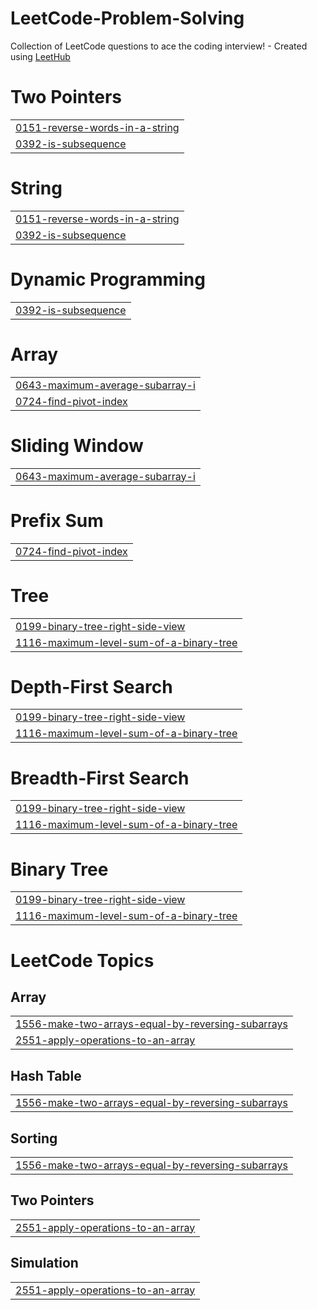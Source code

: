 # LeetCode-Problem-Solving
Collection of LeetCode questions to ace the coding interview! - Created using [LeetHub](https://github.com/QasimWani/LeetHub)


# Two Pointers
|  |
| ------- |
| [0151-reverse-words-in-a-string](https://github.com/OmarHisham99/LeetCode-Problem-Solving/tree/master/0151-reverse-words-in-a-string) |
| [0392-is-subsequence](https://github.com/OmarHisham99/LeetCode-Problem-Solving/tree/master/0392-is-subsequence) |
# String
|  |
| ------- |
| [0151-reverse-words-in-a-string](https://github.com/OmarHisham99/LeetCode-Problem-Solving/tree/master/0151-reverse-words-in-a-string) |
| [0392-is-subsequence](https://github.com/OmarHisham99/LeetCode-Problem-Solving/tree/master/0392-is-subsequence) |
# Dynamic Programming
|  |
| ------- |
| [0392-is-subsequence](https://github.com/OmarHisham99/LeetCode-Problem-Solving/tree/master/0392-is-subsequence) |
# Array
|  |
| ------- |
| [0643-maximum-average-subarray-i](https://github.com/OmarHisham99/LeetCode-Problem-Solving/tree/master/0643-maximum-average-subarray-i) |
| [0724-find-pivot-index](https://github.com/OmarHisham99/LeetCode-Problem-Solving/tree/master/0724-find-pivot-index) |
# Sliding Window
|  |
| ------- |
| [0643-maximum-average-subarray-i](https://github.com/OmarHisham99/LeetCode-Problem-Solving/tree/master/0643-maximum-average-subarray-i) |
# Prefix Sum
|  |
| ------- |
| [0724-find-pivot-index](https://github.com/OmarHisham99/LeetCode-Problem-Solving/tree/master/0724-find-pivot-index) |
# Tree
|  |
| ------- |
| [0199-binary-tree-right-side-view](https://github.com/OmarHisham99/LeetCode-Problem-Solving/tree/master/0199-binary-tree-right-side-view) |
| [1116-maximum-level-sum-of-a-binary-tree](https://github.com/OmarHisham99/LeetCode-Problem-Solving/tree/master/1116-maximum-level-sum-of-a-binary-tree) |
# Depth-First Search
|  |
| ------- |
| [0199-binary-tree-right-side-view](https://github.com/OmarHisham99/LeetCode-Problem-Solving/tree/master/0199-binary-tree-right-side-view) |
| [1116-maximum-level-sum-of-a-binary-tree](https://github.com/OmarHisham99/LeetCode-Problem-Solving/tree/master/1116-maximum-level-sum-of-a-binary-tree) |
# Breadth-First Search
|  |
| ------- |
| [0199-binary-tree-right-side-view](https://github.com/OmarHisham99/LeetCode-Problem-Solving/tree/master/0199-binary-tree-right-side-view) |
| [1116-maximum-level-sum-of-a-binary-tree](https://github.com/OmarHisham99/LeetCode-Problem-Solving/tree/master/1116-maximum-level-sum-of-a-binary-tree) |
# Binary Tree
|  |
| ------- |
| [0199-binary-tree-right-side-view](https://github.com/OmarHisham99/LeetCode-Problem-Solving/tree/master/0199-binary-tree-right-side-view) |
| [1116-maximum-level-sum-of-a-binary-tree](https://github.com/OmarHisham99/LeetCode-Problem-Solving/tree/master/1116-maximum-level-sum-of-a-binary-tree) |
<!---LeetCode Topics Start-->
# LeetCode Topics
## Array
|  |
| ------- |
| [1556-make-two-arrays-equal-by-reversing-subarrays](https://github.com/OmarHisham99/LeetCode-Problem-Solving/tree/master/1556-make-two-arrays-equal-by-reversing-subarrays) |
| [2551-apply-operations-to-an-array](https://github.com/OmarHisham99/LeetCode-Problem-Solving/tree/master/2551-apply-operations-to-an-array) |
## Hash Table
|  |
| ------- |
| [1556-make-two-arrays-equal-by-reversing-subarrays](https://github.com/OmarHisham99/LeetCode-Problem-Solving/tree/master/1556-make-two-arrays-equal-by-reversing-subarrays) |
## Sorting
|  |
| ------- |
| [1556-make-two-arrays-equal-by-reversing-subarrays](https://github.com/OmarHisham99/LeetCode-Problem-Solving/tree/master/1556-make-two-arrays-equal-by-reversing-subarrays) |
## Two Pointers
|  |
| ------- |
| [2551-apply-operations-to-an-array](https://github.com/OmarHisham99/LeetCode-Problem-Solving/tree/master/2551-apply-operations-to-an-array) |
## Simulation
|  |
| ------- |
| [2551-apply-operations-to-an-array](https://github.com/OmarHisham99/LeetCode-Problem-Solving/tree/master/2551-apply-operations-to-an-array) |
<!---LeetCode Topics End-->